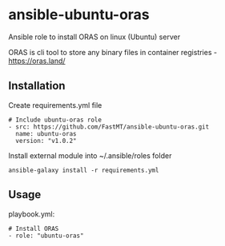 # ansible-ubuntu-oras

Ansible role to install ORAS on linux (Ubuntu) server

ORAS is cli tool to store any binary files in container registries - https://oras.land/

## Installation

Create requirements.yml file

    # Include ubuntu-oras role
    - src: https://github.com/FastMT/ansible-ubuntu-oras.git
      name: ubuntu-oras
      version: "v1.0.2"

Install external module into ~/.ansible/roles folder

    ansible-galaxy install -r requirements.yml

## Usage

playbook.yml:

    # Install ORAS
    - role: "ubuntu-oras"
